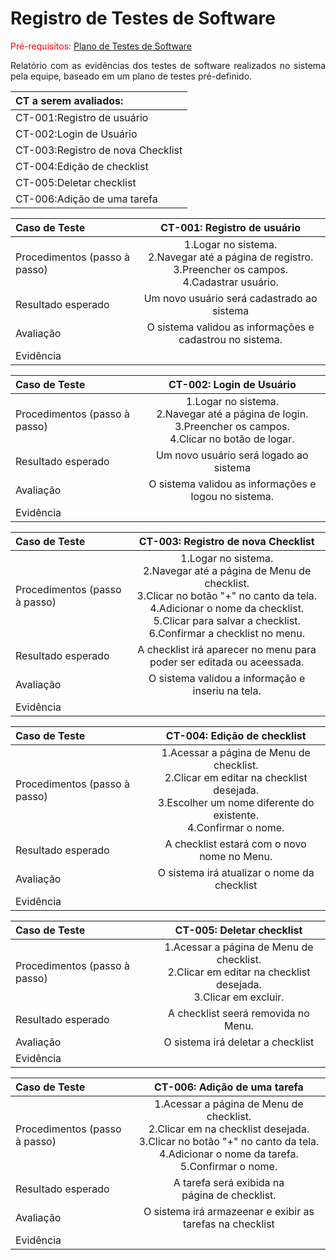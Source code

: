 
# Registro de Testes de Software

<span style="color:red">Pré-requisitos: <a href="08-Plano de Testes de Software.md"> Plano de Testes de Software</a>

<div align="justify">
  
Relatório com as evidências dos testes de software realizados no sistema pela equipe, baseado em um plano de testes pré-definido.

</div>

| CT a serem avaliados: |
| :---	|
| CT-001:Registro de usuário |
| CT-002:Login de Usuário	|
| CT-003:Registro de nova Checklist  |
| CT-004:Edição de checklist |
| CT-005:Deletar checklist   |
| CT-006:Adição de uma tarefa   |

| **Caso de Teste**| **CT-001: Registro de usuário** |
| :--- | :---: |
| Procedimentos (passo à passo) | 1.Logar no sistema.<br> 2.Navegar até a página de registro.<br> 3.Preencher os campos.<br> 4.Cadastrar usuário.<br> |
| Resultado esperado |Um novo usuário será cadastrado ao sistema|
| Avaliação | O sistema validou as informações e cadastrou no sistema. |
| Evidência |   |

| **Caso de Teste** | **CT-002: Login de Usuário** |
| :--- | :---: |
| Procedimentos (passo à passo) | 1.Logar no sistema.<br> 2.Navegar até a página de login.<br> 3.Preencher os campos.<br> 4.Clicar no botão de logar.<br> |
| Resultado esperado | Um novo usuário será logado ao sistema |
| Avaliação | O sistema validou as informações e logou no sistema. |
| Evidência |  |

| **Caso de Teste**| **CT-003: Registro de nova Checklist** |
| :--- | :---: |
| Procedimentos (passo à passo) | 1.Logar no sistema.<br> 2.Navegar até a página de Menu de checklist.<br> 3.Clicar no botão "+" no canto da tela.<br> 4.Adicionar o nome da checklist.<br> 5.Clicar para salvar a checklist.<br> 6.Confirmar a checklist no menu. |
| Resultado esperado | A checklist irá aparecer no menu para poder ser editada ou aceessada. | 
| Avaliação | O sistema validou a informação e inseriu na tela. |
| Evidência |  |

| **Caso de Teste** | **CT-004: Edição de checklist** |
| :--- | :---: |
| Procedimentos (passo à passo) | 1.Acessar a página de Menu de checklist.<br> 2.Clicar em editar na checklist desejada.<br> 3.Escolher um nome diferente do existente.<br> 4.Confirmar o nome. |
| Resultado esperado | A checklist estará com o novo nome no Menu. |
| Avaliação | O sistema irá atualizar o nome da checklist |
| Evidência |  |

| **Caso de Teste** | **CT-005: Deletar checklist** |
| :--- | :---: |
| Procedimentos (passo à passo) | 1.Acessar a página de Menu de checklist.<br> 2.Clicar em editar na checklist desejada.<br> 3.Clicar em excluir.<br> |
| Resultado esperado |A checklist seerá removida no Menu. |
| Avaliação | O sistema irá deletar a checklist |
| Evidência |  |

| **Caso de Teste**| **CT-006: Adição de uma tarefa** |
| :--- | :---: |
| Procedimentos (passo à passo) | 1.Acessar a página de Menu de checklist.<br> 2.Clicar em na checklist desejada.<br> 3.Clicar no botão "+" no canto da tela.<br> 4.Adicionar o nome da tarefa.</br> 5.Confirmar o nome. |
| Resultado esperado |A tarefa será exibida na página de checklist.|
| Avaliação | O sistema irá armazeenar e exibir as tarefas na checklist |
| Evidência |  |

